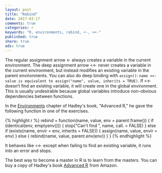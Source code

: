 ```yaml
---
layout: post
title: "Rebind"
date: 2017-03-17
comments: true
categories: r
keywords: "R, environments, rebind, <-, <<-"
published: true
share: true
ads: true
---
```


The regular assignment arrow <- always creates a variable in the current 
environment. The deep assignment arrow <<- never creates a variable in the 
current environment, but instead modifies an existing variable in the 
parent environments. You can also do deep binding with `assign()`: 
`name <<- value is equivalent to assign("name", value, inherits = TRUE)`.
If <<- doesn’t find an existing variable, it will create one in the global 
environment. This is usually undesirable because global variables introduce 
non-obvious dependencies between functions. 

In the [Environments](http://adv-r.had.co.nz/Environments.html) chapter of 
Hadley's book, "Advanced R," he gave the following function in one of the exercises.

{% highlight r %}
rebind = function(name, value, env = parent.frame()) {
        if (identical(env, emptyenv())) {
                stop("Can't find ", name, call. = FALSE)
        } else if (exists(name, envir = env, inherits = FALSE)) {
                assign(name, value, envir = env)
        } else {
                rebind(name, value, parent.env(env))
        }
}
{% endhighlight %}

It behaves like <<- except when failing to find an existing variable, 
it runs into an error and stops.

The best way to become a master in R is to learn from the masters. You can buy a copy of Hadley's book
<a rel="nofollow" href="http://www.amazon.com/gp/product/1466586966/ref=as_li_tl?ie=UTF8&camp=1789&creative=9325&creativeASIN=1466586966&linkCode=as2&tag=cabaceo-20&linkId=2GDWMZSF4NX32QIO">Advanced R</a><img src="http://ir-na.amazon-adsystem.com/e/ir?t=cabaceo-20&l=as2&o=1&a=1466586966" width="1" height="1" border="0" alt="" style="border:none !important; margin:0px !important;" /> from Amazon.
